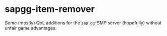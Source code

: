 # sapgg-item-remover

Some (mostly) QoL additions for the `sap.gg`-SMP server (hopefully) without unfair game advantages.
